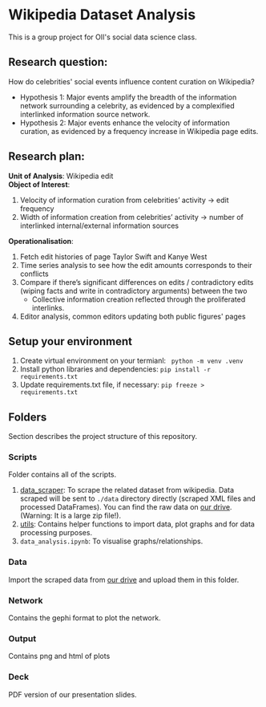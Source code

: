 # Wikipedia Dataset Analysis
This is a group project for OII's social data science class. <br/>

## Research question: 
How do celebrities' social events influence content curation on Wikipedia? <br/>
- Hypothesis 1: Major events amplify the breadth of the information network surrounding a celebrity, as evidenced by a complexified interlinked information source network.
- Hypothesis 2: Major events enhance the velocity of information curation, as evidenced by a frequency increase in Wikipedia page edits.

## Research plan: 
**Unit of Analysis**: Wikipedia edit <br/>
**Object of Interest**: 
1. Velocity of information curation from celebrities’ activity -> edit frequency
2. Width of information creation from celebrities’ activity -> number of interlinked internal/external information sources

**Operationalisation**:
1. Fetch edit histories of page Taylor Swift and Kanye West
2. Time series analysis to see how the edit amounts corresponds to their conflicts
3. Compare if there’s significant differences on edits / contradictory edits (wiping facts and write in contradictory arguments) between the two
   - Collective information creation reflected through the proliferated interlinks.
4. Editor analysis, common editors updating both public figures' pages


## Setup your environment
1. Create virtual environment on your termianl: ``` python -m venv .venv```<br/>
2. Install python libraries and dependencies: ```pip install -r requirements.txt``` <br/>
3. Update requirements.txt file, if necessary: ```pip freeze > requirements.txt```


## Folders 
Section describes the project structure of this repository.

### Scripts
Folder contains all of the scripts. <br/>
1. [data_scraper](scripts\data_scraper\README.md): To scrape the related dataset from wikipedia. Data scraped will be sent to `./data` directory directly (scraped XML files and processed DataFrames). You can find the raw data on [our drive](https://drive.google.com/drive/folders/1JdVMY3asgYR94n4M4ifBRCqP4cNXIyu0?usp=sharing). (Warning: It is a large zip file!). <br/>
2. [utils](scripts\utils\README.md): Contains helper functions to import data, plot graphs and for data processing purposes. <br/>
2. `data_analysis.ipynb`: To visualise graphs/relationships. <br/>

### Data
Import the scraped data from [our drive](https://drive.google.com/drive/folders/1JdVMY3asgYR94n4M4ifBRCqP4cNXIyu0?usp=drive_link) and upload them in this folder.

### Network
Contains the gephi format to plot the network.

### Output
Contains png and html of plots

### Deck
PDF version of our presentation slides.
